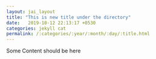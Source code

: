 ```yaml
---
layout: jai_layout
title: "This is new title under the directory"
date:   2019-10-12 22:13:17 +0530
categories: jekyll cat
permalink: /:categories/:year/:month/:day/:title.html
---
```


Some Content should be here
